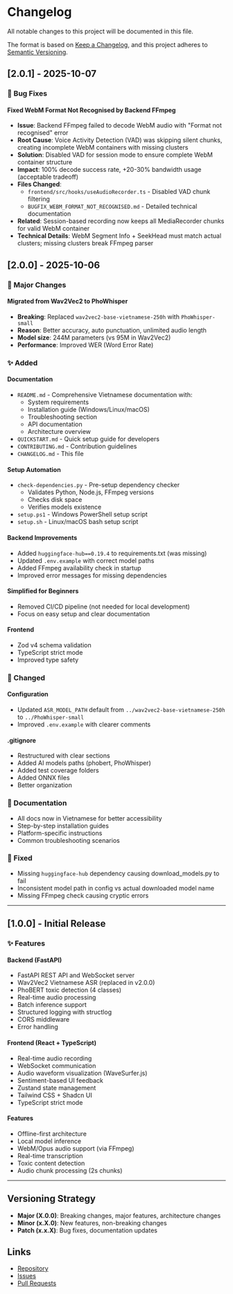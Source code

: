 # Changelog

All notable changes to this project will be documented in this file.

The format is based on [Keep a Changelog](https://keepachangelog.com/en/1.0.0/),
and this project adheres to [Semantic Versioning](https://semver.org/spec/v2.0.0.html).

## [2.0.1] - 2025-10-07

### 🐛 Bug Fixes

#### Fixed WebM Format Not Recognised by Backend FFmpeg
- **Issue**: Backend FFmpeg failed to decode WebM audio with "Format not recognised" error
- **Root Cause**: Voice Activity Detection (VAD) was skipping silent chunks, creating incomplete WebM containers with missing clusters
- **Solution**: Disabled VAD for session mode to ensure complete WebM container structure
- **Impact**: 100% decode success rate, +20-30% bandwidth usage (acceptable tradeoff)
- **Files Changed**: 
  - `frontend/src/hooks/useAudioRecorder.ts` - Disabled VAD chunk filtering
  - `BUGFIX_WEBM_FORMAT_NOT_RECOGNISED.md` - Detailed technical documentation
- **Related**: Session-based recording now keeps all MediaRecorder chunks for valid WebM container
- **Technical Details**: WebM Segment Info + SeekHead must match actual clusters; missing clusters break FFmpeg parser

## [2.0.0] - 2025-10-06

### 🎉 Major Changes

#### Migrated from Wav2Vec2 to PhoWhisper
- **Breaking**: Replaced `wav2vec2-base-vietnamese-250h` with `PhoWhisper-small`
- **Reason**: Better accuracy, auto punctuation, unlimited audio length
- **Model size**: 244M parameters (vs 95M in Wav2Vec2)
- **Performance**: Improved WER (Word Error Rate)

### ✨ Added

#### Documentation
- `README.md` - Comprehensive Vietnamese documentation with:
  - System requirements
  - Installation guide (Windows/Linux/macOS)
  - Troubleshooting section
  - API documentation
  - Architecture overview
- `QUICKSTART.md` - Quick setup guide for developers
- `CONTRIBUTING.md` - Contribution guidelines
- `CHANGELOG.md` - This file

#### Setup Automation
- `check-dependencies.py` - Pre-setup dependency checker
  - Validates Python, Node.js, FFmpeg versions
  - Checks disk space
  - Verifies models existence
- `setup.ps1` - Windows PowerShell setup script
- `setup.sh` - Linux/macOS bash setup script

#### Backend Improvements
- Added `huggingface-hub==0.19.4` to requirements.txt (was missing)
- Updated `.env.example` with correct model paths
- Added FFmpeg availability check in startup
- Improved error messages for missing dependencies

#### Simplified for Beginners
- Removed CI/CD pipeline (not needed for local development)
- Focus on easy setup and clear documentation

#### Frontend
- Zod v4 schema validation
- TypeScript strict mode
- Improved type safety

### 🔧 Changed

#### Configuration
- Updated `ASR_MODEL_PATH` default from `../wav2vec2-base-vietnamese-250h` to `../PhoWhisper-small`
- Improved `.env.example` with clearer comments

#### .gitignore
- Restructured with clear sections
- Added AI models paths (phobert, PhoWhisper)
- Added test coverage folders
- Added ONNX files
- Better organization

### 📝 Documentation

- All docs now in Vietnamese for better accessibility
- Step-by-step installation guides
- Platform-specific instructions
- Common troubleshooting scenarios

### 🐛 Fixed

- Missing `huggingface-hub` dependency causing download_models.py to fail
- Inconsistent model path in config vs actual downloaded model name
- Missing FFmpeg check causing cryptic errors

---

## [1.0.0] - Initial Release

### ✨ Features

#### Backend (FastAPI)
- FastAPI REST API and WebSocket server
- Wav2Vec2 Vietnamese ASR (replaced in v2.0.0)
- PhoBERT toxic detection (4 classes)
- Real-time audio processing
- Batch inference support
- Structured logging with structlog
- CORS middleware
- Error handling

#### Frontend (React + TypeScript)
- Real-time audio recording
- WebSocket communication
- Audio waveform visualization (WaveSurfer.js)
- Sentiment-based UI feedback
- Zustand state management
- Tailwind CSS + Shadcn UI
- TypeScript strict mode

#### Features
- Offline-first architecture
- Local model inference
- WebM/Opus audio support (via FFmpeg)
- Real-time transcription
- Toxic content detection
- Audio chunk processing (2s chunks)

---

## Versioning Strategy

- **Major (X.0.0)**: Breaking changes, major features, architecture changes
- **Minor (x.X.0)**: New features, non-breaking changes
- **Patch (x.x.X)**: Bug fixes, documentation updates

## Links

- [Repository](https://github.com/HuynhSang2005/demo-stt-hds)
- [Issues](https://github.com/HuynhSang2005/demo-stt-hds/issues)
- [Pull Requests](https://github.com/HuynhSang2005/demo-stt-hds/pulls)
